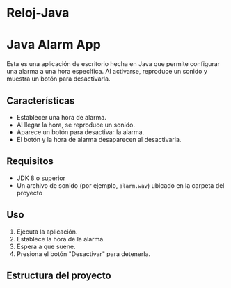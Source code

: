 # Reloj-Java
# Java Alarm App

Esta es una aplicación de escritorio hecha en Java que permite configurar una alarma a una hora específica. Al activarse, reproduce un sonido y muestra un botón para desactivarla.

## Características

- Establecer una hora de alarma.
- Al llegar la hora, se reproduce un sonido.
- Aparece un botón para desactivar la alarma.
- El botón y la hora de alarma desaparecen al desactivarla.

## Requisitos

- JDK 8 o superior
- Un archivo de sonido (por ejemplo, `alarm.wav`) ubicado en la carpeta del proyecto

## Uso

1. Ejecuta la aplicación.
2. Establece la hora de la alarma.
3. Espera a que suene.
4. Presiona el botón "Desactivar" para detenerla.

## Estructura del proyecto

